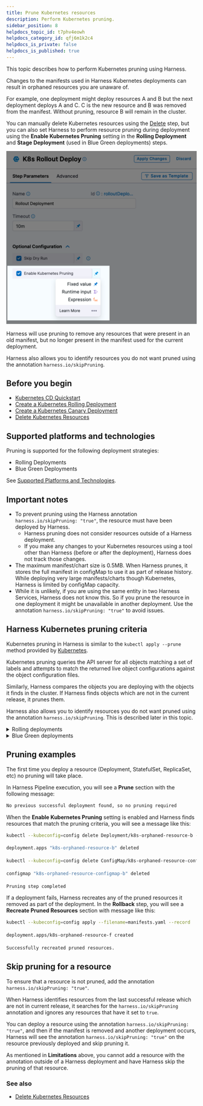 ```yaml
---
title: Prune Kubernetes resources
description: Perform Kubernetes pruning.
sidebar_position: 8
helpdocs_topic_id: t7phv4eowh
helpdocs_category_id: qfj6m1k2c4
helpdocs_is_private: false
helpdocs_is_published: true
---
```


This topic describes how to perform Kubernetes pruning using Harness. 

Changes to the manifests used in Harness Kubernetes deployments can result in orphaned resources you are unaware of.

For example, one deployment might deploy resources A and B but the next deployment deploys A and C. C is the new resource and B was removed from the manifest. Without pruning, resource B will remain in the cluster.

You can manually delete Kubernetes resources using the [Delete](/docs/continuous-delivery/deploy-srv-diff-platforms/kubernetes/kubernetes-executions/delete-kubernetes-resources) step, but you can also set Harness to perform resource pruning during deployment using the **Enable Kubernetes Pruning** setting in the **Rolling Deployment** and **Stage Deployment** (used in Blue Green deployments) steps.

![](./static/prune-kubernetes-resources-00.png)

Harness will use pruning to remove any resources that were present in an old manifest, but no longer present in the manifest used for the current deployment.

Harness also allows you to identify resources you do not want pruned using the annotation `harness.io/skipPruning`.

## Before you begin

* [Kubernetes CD Quickstart](/docs/continuous-delivery/deploy-srv-diff-platforms/kubernetes/kubernetes-cd-quickstart)
* [Create a Kubernetes Rolling Deployment](/docs/continuous-delivery/deploy-srv-diff-platforms/kubernetes/kubernetes-executions/create-a-kubernetes-rolling-deployment)
* [Create a Kubernetes Canary Deployment](/docs/continuous-delivery/deploy-srv-diff-platforms/kubernetes/kubernetes-executions/create-a-kubernetes-canary-deployment)
* [Delete Kubernetes Resources](/docs/continuous-delivery/deploy-srv-diff-platforms/kubernetes/kubernetes-executions/delete-kubernetes-resources)

## Supported platforms and technologies

Pruning is supported for the following deployment strategies:

* Rolling Deployments
* Blue Green Deployments

See [Supported Platforms and Technologies](/docs/get-started/supported-platforms-and-technologies).

## Important notes

* To prevent pruning using the Harness annotation `harness.io/skipPruning: "true"`, the resource must have been deployed by Harness.
  * Harness pruning does not consider resources outside of a Harness deployment.
  * If you make any changes to your Kubernetes resources using a tool other than Harness (before or after the deployment), Harness does not track those changes.
* The maximum manifest/chart size is 0.5MB. When Harness prunes, it stores the full manifest in configMap to use it as part of release history. While deploying very large manifests/charts though Kubernetes, Harness is limited by configMap capacity.
* While it is unlikely, if you are using the same entity in two Harness Services, Harness does not know this. So if you prune the resource in one deployment it might be unavailable in another deployment. Use the annotation `harness.io/skipPruning: "true"` to avoid issues.

## Harness Kubernetes pruning criteria

Kubernetes pruning in Harness is similar to the `kubectl apply --prune` method provided by [Kubernetes](https://kubernetes.io/docs/tasks/manage-kubernetes-objects/declarative-config/#alternative-kubectl-apply-f-directory-prune-l-your-label).

Kubernetes pruning queries the API server for all objects matching a set of labels and attempts to match the returned live object configurations against the object configuration files.

Similarly, Harness compares the objects you are deploying with the objects it finds in the cluster. If Harness finds objects which are not in the current release, it prunes them.

Harness also allows you to identify resources you do not want pruned using the annotation `harness.io/skipPruning`. This is described later in this topic.

<details>
<summary>Rolling deployments</summary>

When the **Enable Kubernetes Pruning** setting is enabled, Kubernetes Rolling deployments manage pruning as follows:

1. During deployment, Harness compares resources in the last successful release with the current release.
2. Harness prunes the resources from the last successful release that are not in current release.
3. If a deployment fails, Harness recreates the pruned resources during its Rollback stage.
4. During rollback, any new resources that were created in the failed deployment stage that were not in the last successful release are deleted also.

</details>

<details>
<summary>Blue Green deployments</summary>

When the **Enable Kubernetes Pruning** setting is enabled, Kubernetes Blue Green deployments manage pruning as follows:

- Harness does not recreate pruned resources during rollbacks caused by failure. 
  - By default, rollback for Blue Green deployments only consists of swapping back the service selectors.
- Pruning is not performed on the immediate previous release. Harness prunes the resources of all older non-primary releases (n-2 release onwards). For example:

1. release r1 → a, b, c
2. release r2 → a, b, d
3. release r3 → a, b, e (only c is pruned)
4. release r4 → a, b, e (d is now pruned) 


</details>

## Pruning examples

The first time you deploy a resource (Deployment, StatefulSet, ReplicaSet, etc) no pruning will take place.

In Harness Pipeline execution, you will see a **Prune** section with the following message:


```bash
No previous successful deployment found, so no pruning required
```

When the **Enable Kubernetes Pruning** setting is enabled and Harness finds resources that match the pruning criteria, you will see a message like this:


```bash
kubectl --kubeconfig=config delete Deployment/k8s-orphaned-resource-b --namespace=default  
  
deployment.apps "k8s-orphaned-resource-b" deleted  
  
kubectl --kubeconfig=config delete ConfigMap/k8s-orphaned-resource-configmap-b --namespace=default  
  
configmap "k8s-orphaned-resource-configmap-b" deleted  
  
Pruning step completed
```

If a deployment fails, Harness recreates any of the pruned resources it removed as part of the deployment. In the **Rollback** step, you will see a **Recreate Pruned Resources** section with message like this:


```bash
kubectl --kubeconfig=config apply --filename=manifests.yaml --record  
  
deployment.apps/k8s-orphaned-resource-f created  
  
Successfully recreated pruned resources.
```

## Skip pruning for a resource

To ensure that a resource is not pruned, add the annotation `harness.io/skipPruning: "true"`.

When Harness identifies resources from the last successful release which are not in current release, it searches for the `harness.io/skipPruning` annotation and ignores any resources that have it set to `true`.

You can deploy a resource using the annotation `harness.io/skipPruning: "true"`, and then if the manifest is removed and another deployment occurs, Harness will see the annotation `harness.io/skipPruning: "true"` on the resource previously deployed and skip pruning it.

As mentioned in **Limitations** above, you cannot add a resource with the annotation outside of a Harness deployment and have Harness skip the pruning of that resource.

### See also

* [Delete Kubernetes Resources](/docs/continuous-delivery/deploy-srv-diff-platforms/kubernetes/kubernetes-executions/delete-kubernetes-resources)

